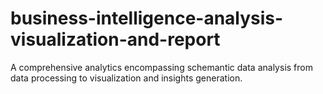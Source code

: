 # business-intelligence-analysis-visualization-and-report
A comprehensive analytics encompassing schemantic data analysis from data processing to visualization and insights generation.

